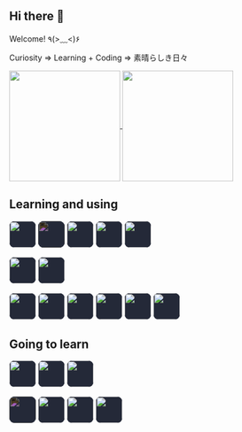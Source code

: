<style>
.devicon {
    height: 48px;
    background-color: #242938;
    border-radius: 20%;
    max-width: 100%;
}
.devicon-inverse {
    height: 48px;
    background-color: #f2ebd9;
    border-radius: 20%;
    filter:invert(90%);
    max-width: 100%;
}
</style>

## Hi there 👋

Welcome! ٩(>﹏<)۶

Curiosity => Learning + Coding => 素晴らしき日々

<a href="https://github.com/anuraghazra/github-readme-stats">
<img height=200 align="center" src="https://github-readme-stats-realth000.vercel.app/api?username=realth000&theme=radical&include_all_commits=true&show_icons=true"/>
</a>
<a href="https://github.com/anuraghazra/github-readme-stats">
<img height=200 align="center" src="https://github-readme-stats-realth000.vercel.app/api/top-langs/?username=realth000&theme=radical&layout=compact&langs_count=6&hide=cmake,css,html,javascript,shell"/>
</a>

## Learning and using

<a href="https://cplusplus.com/"><img class="devicon" src="https://skillicons.dev/icons?i=cpp"></a>
<a href="https://www.rust-lang.org/"><img class="devicon-inverse" src="https://www.vectorlogo.zone/logos/rust-lang/rust-lang-icon.svg"></a>
<a href="https://go.dev"><img class="devicon" src="https://www.vectorlogo.zone/logos/golang/golang-icon.svg"></a>
<a href="https://dart.dev/"><img class="devicon" src="https://skillicons.dev/icons?i=dart"></a>
<a href="https://www.gnu.org/software/bash/"><img class="devicon" src="https://skillicons.dev/icons?i=bash"></a>

<a href="https://www.qt.io/"><img class="devicon" src="https://skillicons.dev/icons?i=qt"></a>
<a href="https://flutter.dev/"><img class="devicon" src="https://skillicons.dev/icons?i=flutter"></a>

<a href="https://archlinux.org/"><img class="devicon" src="https://www.vectorlogo.zone/logos/archlinux/archlinux-icon.svg"></a>
<a href="https://www.jetbrains.com/"><img class="devicon" src="https://skillicons.dev/icons?i=idea"></a>
<a href="https://neovim.io/"><img class="devicon" src="https://skillicons.dev/icons?i=neovim"></a>
<a href="https://code.visualstudio.com/"><img class="devicon" src="https://skillicons.dev/icons?i=vscode"></a>
<a href="https://hyprland.org/"><img class="devicon" src="https://wiki.hyprland.org/icon.ico"></a>
<a href="https://wezfurlong.org/wezterm/index.html"><img class="devicon" src="https://wezfurlong.org/wezterm/favicon.svg"></a>

## Going to learn

<a href="https://kotlinlang.org/"><img class="devicon" src="https://skillicons.dev/icons?i=kotlin"></a>
<a href="https://www.typescriptlang.org/"><img class="devicon" src="https://skillicons.dev/icons?i=typescript"></a>
<a href="https://vala.dev/"><img class="devicon" src="https://skillicons.dev/icons?i=vala"></a>

<a href="https://developer.android.com/jetpack/compose"><img class="devicon-inverse" src="https://raw.githubusercontent.com/simple-icons/simple-icons/master/icons/jetpackcompose.svg"></a>
<a href="https://vuejs.org/"><img class="devicon" src="https://skillicons.dev/icons?i=vue"></a>
<a href="https://tauri.app/"><img class="devicon" src="https://skillicons.dev/icons?i=tauri"></a>
<a href="https://www.gtk.org/"><img class="devicon" src="https://skillicons.dev/icons?i=gtk"></a>
